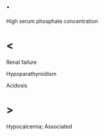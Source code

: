 # .

High serum phosphate concentration

# <

Renal failure

Hypoparathyroidism

Acidosis

# >

Hypocalcemia; Associated
